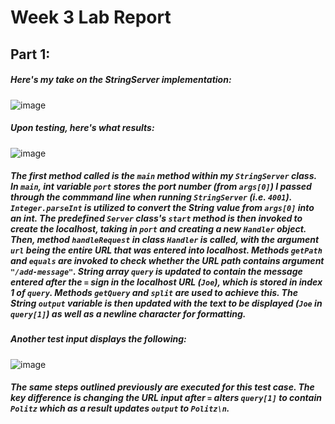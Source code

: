 # Week 3 Lab Report

## Part 1:
##### Here's my take on the StringServer implementation:

![image](https://user-images.githubusercontent.com/54877475/215667173-3c80d67e-7449-4e06-9f40-b44225c49820.png)

##### Upon testing, here's what results:

![image](https://user-images.githubusercontent.com/54877475/215655359-c0255f25-3a35-4ec7-a3ca-63b06a36a238.png)

##### The first method called is the `main` method within my `StringServer` class. In `main`, int variable `port` stores the port number (from `args[0]`) I passed through the commmand line when running `StringServer` (i.e. `4001`). `Integer.parseInt` is utilized to convert the String value from `args[0]` into an int. The predefined `Server` class's `start` method is then invoked to create the localhost, taking in `port` and creating a new `Handler` object. Then, method `handleRequest` in class `Handler` is called, with the argument `url` being the entire URL that was entered into localhost. Methods `getPath` and `equals` are invoked to check whether the URL path contains argument `"/add-message"`. String array `query` is updated to contain the message entered after the `=` sign in the localhost URL (`Joe`), which is stored in index 1 of `query`. Methods `getQuery` and `split` are used to achieve this. The String `output` variable is then updated with the text to be displayed (`Joe` in `query[1]`) as well as a newline character for formatting.

##### Another test input displays the following:

![image](https://user-images.githubusercontent.com/54877475/215658939-68ae9621-318e-4ed1-9a26-d86d0d6976c4.png)

##### The same steps outlined previously are executed for this test case. The key difference is changing the URL input after `=` alters `query[1]` to contain `Politz` which as a result updates `output` to `Politz\n`.
